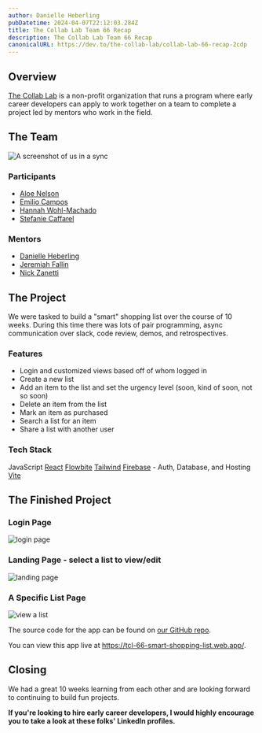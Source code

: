 ```yaml
---
author: Danielle Heberling
pubDatetime: 2024-04-07T22:12:03.284Z
title: The Collab Lab Team 66 Recap
description: The Collab Lab Team 66 Recap
canonicalURL: https://dev.to/the-collab-lab/collab-lab-66-recap-2cdp
---
```


## Overview

[The Collab Lab](https://the-collab-lab.codes/) is a non-profit organization that runs a program where early career developers can apply to work together on a team to complete a project led by mentors who work in the field.

## The Team

![A screenshot of us in a sync](https://dev-to-uploads.s3.amazonaws.com/uploads/articles/s9ye4cuh77old5ec8pe2.png)

### Participants

- [Aloe Nelson](https://www.linkedin.com/in/aloenelson/)
- [Emilio Campos](https://www.linkedin.com/in/emilio-campos-jr/)
- [Hannah Wohl-Machado](https://www.linkedin.com/in/hannah-wohl-machado/)
- [Stefanie Caffarel](https://www.linkedin.com/in/stefanie-caffarel-888209113/)

### Mentors

- [Danielle Heberling](https://www.linkedin.com/in/deeheber/)
- [Jeremiah Fallin](https://www.linkedin.com/in/jeremiah-fallin/)
- [Nick Zanetti](https://www.linkedin.com/in/nickzanetti/)

## The Project

We were tasked to build a "smart" shopping list over the course of 10 weeks. During this time there was lots of pair programming, async communication over slack, code review, demos, and retrospectives.

### Features

- Login and customized views based off of whom logged in
- Create a new list
- Add an item to the list and set the urgency level (soon, kind of soon, not so soon)
- Delete an item from the list
- Mark an item as purchased
- Search a list for an item
- Share a list with another user

### Tech Stack

JavaScript
[React](https://react.dev/)
[Flowbite](https://flowbite.com/)
[Tailwind](https://tailwindcss.com/)
[Firebase](https://firebase.google.com/) - Auth, Database, and Hosting
[Vite](https://vitejs.dev/)

## The Finished Project

### Login Page

![login page](https://dev-to-uploads.s3.amazonaws.com/uploads/articles/h0tyrbjmrs7eq3j1wdze.png)

### Landing Page - select a list to view/edit

![landing page](https://dev-to-uploads.s3.amazonaws.com/uploads/articles/m9mzi71tldh18rio5dfw.png)

### A Specific List Page

![view a list](https://dev-to-uploads.s3.amazonaws.com/uploads/articles/s671ot4yj9xh9ue21wsq.png)

The source code for the app can be found on [our GitHub repo](https://github.com/the-collab-lab/tcl-66-smart-shopping-list).

You can view this app live at https://tcl-66-smart-shopping-list.web.app/.

## Closing

We had a great 10 weeks learning from each other and are looking forward to continuing to build fun projects.

**If you're looking to hire early career developers, I would highly encourage you to take a look at these folks' LinkedIn profiles.**

